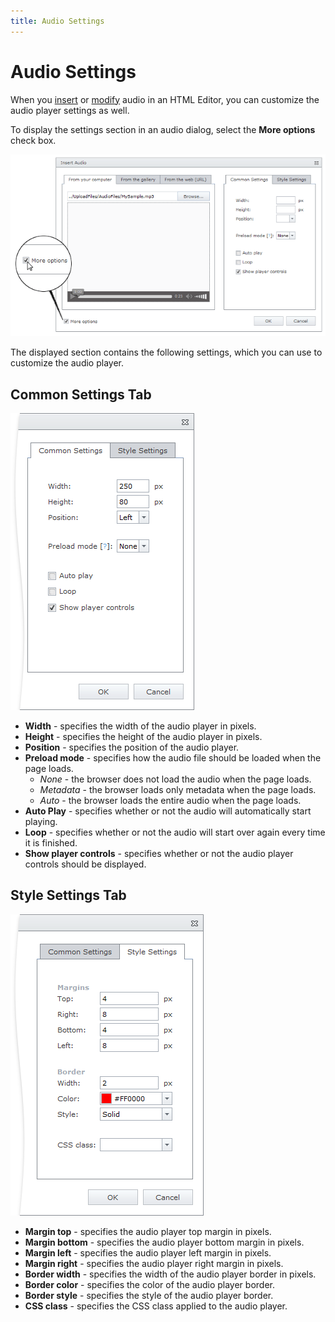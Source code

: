 ```yaml
---
title: Audio Settings
---
```

# Audio Settings
When you [insert](insert-an-audio-into-html-editor.md) or [modify](modify-audio-settings-in-html-editor.md) audio in an HTML Editor, you can customize the audio player settings as well.

To display the settings section in an audio dialog, select the **More options** check box.

![EUD_HTMLEditor_AudioMoreOptions](../../../images/img25604.png)

The displayed section contains the following settings, which you can use to customize the audio player.

## Common Settings Tab
![EUD_HTMLEditor_CommonSettings](../../../images/img25615.png)
* **Width** - specifies the width of the audio player in pixels.
* **Height** - specifies the height of the audio player in pixels.
* **Position** - specifies the position of the audio player.
* **Preload mode** - specifies how the audio file should be loaded when the page loads.
	* _None_ - the browser does not load the audio when the page loads.
	* _Metadata_ - the browser loads only metadata when the page loads.
	* _Auto_ - the browser loads the entire audio when the page loads.
* **Auto Play** - specifies whether or not the audio will automatically start playing.
* **Loop** - specifies whether or not the audio will start over again every time it is finished.
* **Show player controls** - specifies whether or not the audio player controls should be displayed.

## Style Settings Tab
![EUD_HTMLEditor_StyleSettings](../../../images/img25620.png)
* **Margin top** - specifies the audio player top margin in pixels.
* **Margin bottom** - specifies the audio player bottom margin in pixels.
* **Margin left** - specifies the audio player left margin in pixels.
* **Margin right** - specifies the audio player right margin in pixels.
* **Border width** - specifies the width of the audio player border in pixels.
* **Border color** - specifies the color of the audio player border.
* **Border style** - specifies the style of the audio player border.
* **CSS class** -  specifies the CSS class applied to the audio player.